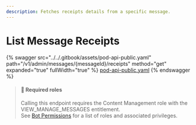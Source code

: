 ```yaml
---
description: Fetches receipts details from a specific message.
---
```


# List Message Receipts

{% swagger src="../../.gitbook/assets/pod-api-public.yaml" path="/v1/admin/messages/{messageId}/receipts" method="get" expanded="true" fullWidth="true" %}
[pod-api-public.yaml](../../.gitbook/assets/pod-api-public.yaml)
{% endswagger %}

> #### 🚧 Required roles
>
> Calling this endpoint requires the Content Management role with the VIEW\_MANAGE\_MESSAGES entitlement.\
> See [Bot Permissions](https://docs.developers.symphony.com/building-bots-on-symphony/configuration/bot-permissions) for a list of roles and associated privileges.
